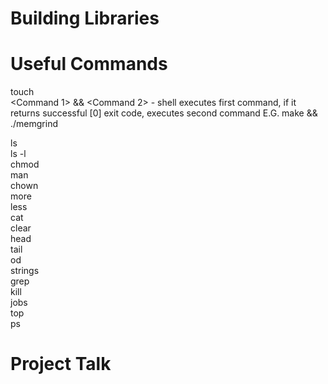 # Building Libraries #

# Useful Commands #
touch   
<Command 1> && <Command 2> - shell executes first command, if it returns successful [0] exit code, executes second command
E.G. make && ./memgrind

ls  
ls -l  
chmod  
man  
chown  
more  
less  
cat   
clear  
head  
tail  
od  
strings  
grep  
kill  
jobs  
top  
ps  

# Project Talk #
